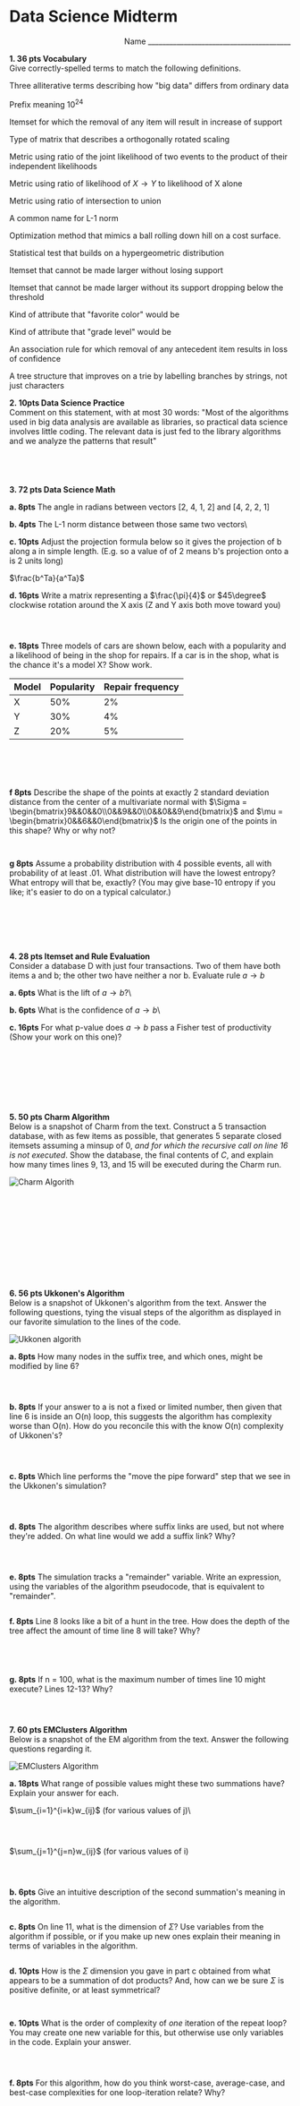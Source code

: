 # Data Science Midterm
<div style="text-align: right">Name ________________________________________</div>

**1. 36 pts Vocabulary**\
Give correctly-spelled terms to match the following definitions.

Three alliterative terms describing how "big data" differs from ordinary data

Prefix meaning $10^{24}$

Itemset for which the removal of any item will result in increase of support

Type of matrix that describes a orthogonally rotated scaling

Metric using ratio of the joint likelihood of two events to the product of their independent likelihoods

Metric using ratio of likelihood of $X\rightarrow Y$ to likelihood of X alone

Metric using ratio of intersection to union

A common name for L-1 norm

Optimization method that mimics a ball rolling down hill on a cost surface.

Statistical test that builds on a hypergeometric distribution

Itemset that cannot be made larger without losing support

Itemset that cannot be made larger without its support dropping below the threshold

Kind of attribute that "favorite color" would be

Kind of attribute that "grade level" would be

An association rule for which removal of any antecedent item results in loss of confidence

A tree structure that improves on a trie by labelling branches by strings, not just characters

**2. 10pts Data Science Practice**\
Comment on this statement, with at most 30 words: "Most of the algorithms used in big data analysis are available as libraries, so practical data science involves little coding.  The relevant data is just fed to the library algorithms and we analyze the patterns that result"
```




```

**3. 72 pts Data Science Math**

**a. 8pts** The angle in radians between vectors [2, 4, 1, 2] and [4, 2, 2, 1]


**b. 4pts** The L-1 norm distance between those same two vectors\


**c. 10pts** Adjust the projection formula below so it gives the projection of b along a in simple length. (E.g. so a value of of 2 means b's projection onto a is 2 units long)

$\frac{b^Ta}{a^Ta}$


**d. 16pts** Write a matrix representing a $\frac{\pi}{4}$ or $45\degree$ clockwise rotation around the X axis (Z and Y axis both move toward you)
```



```

**e. 18pts** Three models of cars are shown below, each with a popularity and a likelihood of being in the shop for repairs.  If a car is in the shop, what is the chance it's a model X?  Show work.

|Model|Popularity|Repair frequency|
|---|---|---|
|X|50%|2%|
|Y|30%|4%|
|Z|20%|5%|
```





```
**f 8pts** Describe the shape of the points at exactly 2 standard deviation distance from the center of a multivariate normal with $\Sigma = \begin{bmatrix}9&&0&&0\\0&&9&&0\\0&&0&&9\end{bmatrix}$ and $\mu = \begin{bmatrix}0&&6&&0\end{bmatrix}$  Is the origin one of the points in this shape? Why or why not?
```


```

**g 8pts** Assume a probability distribution with 4 possible events, all with probability of at least .01.  What distribution will have the lowest entropy?  What entropy will that be, exactly?  (You may give base-10 entropy if you like; it's easier to do on a typical calculator.)
```






```
**4. 28 pts Itemset and Rule Evaluation**\
Consider a database D with just four transactions. Two of them have both items a and b; the other two have neither a nor b.  Evaluate rule $a\rightarrow b$

**a. 6pts** What is the lift of $a\rightarrow b$?\


**b. 6pts** What is the confidence of $a\rightarrow b$\

**c. 16pts** For what p-value does $a\rightarrow b$ pass a Fisher test of productivity (Show your work on this one)?
```








```
**5. 50 pts Charm Algorithm**\
Below is a snapshot of Charm from the text.  Construct a 5 transaction database, with as few items as possible, that generates 5 separate closed itemsets assuming a minsup of 0, *and for which the recursive call on line 16 is not executed*.  Show the database, the final contents of $C$, and explain how many times lines 9, 13, and 15 will be executed during the Charm run.

![Charm Algorith](Charm.png)

```












```

**6. 56 pts Ukkonen's Algorithm**\
Below is a snapshot of Ukkonen's algorithm from the text.  Answer the following questions, tying the visual steps of the algorithm as displayed in our favorite simulation to the lines of the code.

![Ukkonen algorith](Ukkonen.png)

**a. 8pts** How many nodes in the suffix tree, and which ones, might be modified by line 6?
```



```
**b. 8pts** If your answer to a is not a fixed or limited number, then given that line 6 is inside an O(n) loop, this suggests the algorithm has complexity worse than O(n).  How do you reconcile this with the know O(n) complexity of Ukkonen's?
```



```
**c. 8pts** Which line performs the "move the pipe forward" step that we see in the Ukkonen's simulation?
```



```
**d. 8pts** The algorithm describes where suffix links are used, but not where they're added.  On what line would we add a suffix link?  Why?
```



```
**e. 8pts** The simulation tracks a "remainder" variable.  Write an expression, using the variables of the algorithm pseudocode, that is equivalent to "remainder".
```

```
**f. 8pts** Line 8 looks like a bit of a hunt in the tree.  How does the depth of the tree affect the amount of time line 8 will take?  Why?
```




```
**g. 8pts** If n = 100, what is the maximum number of times line 10 might execute?  Lines 12-13?  Why?
```



```
**7. 60 pts EMClusters Algorithm**\
Below is a snapshot of the EM algorithm from the text.  Answer the following questions regarding it.

![EMClusters Algorithm](EmClusterAlg.png)

**a. 18pts** What range of possible values might these two summations have? Explain your answer for each.

$\sum_{i=1}^{i=k}w_{ij}$  (for various values of j)\
```



``````
$\sum_{j=1}^{j=n}w_{ij}$  (for various values of i)
```



```
**b. 6pts** Give an intuitive description of the second summation's meaning in the algorithm.
```

```
**c. 8pts** On line 11, what is the dimension of $\Sigma$?  Use variables from the algorithm if possible, or if you make up new ones explain their meaning in terms of variables in the algorithm.
```

```
**d. 10pts** How is the $\Sigma$ dimension you gave in part c obtained from what appears to be a summation of dot products?  And, how can we be sure $\Sigma$ is positive definite, or at least symmetrical?
```


```
**e. 10pts** What is the order of complexity of *one* iteration of the repeat loop?  You may create one new variable for this, but otherwise use only variables in the code.  Explain your answer.

```



```
**f. 8pts** For this algorithm, how do you think worst-case, average-case, and best-case complexities for one loop-iteration relate? Why?
```



```
